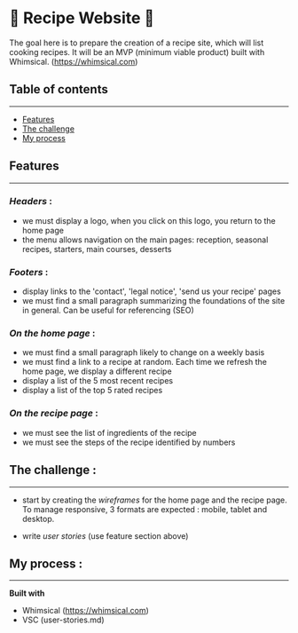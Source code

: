 # 🍪 Recipe Website 🍪

The goal here is to prepare the creation of a recipe site, which will list cooking recipes. It will be an MVP (minimum viable product) built with Whimsical. (https://whimsical.com)

## Table of contents

---

- [Features](#features)
- [The challenge](#the-challenge)
- [My process](#my-process)


## Features

---

### <em>Headers</em> :

- we must display a logo, when you click on this logo, you return to the home page
- the menu allows navigation on the main pages: reception, seasonal recipes, starters, main courses, desserts

### <em>Footers</em> :

- display links to the 'contact', 'legal notice', 'send us your recipe' pages
- we must find a small paragraph summarizing the foundations of the site in general. Can be useful for referencing (SEO)

### <em>On the home page</em> : 

- we must find a small paragraph likely to change on a weekly basis
-  we must find a link to a recipe at random. Each time we refresh the home page, we display a different recipe
- display a list of the 5 most recent recipes
- display a list of the top 5 rated recipes

### <em>On the recipe page</em> : 

- we must see the list of ingredients of the recipe
- we must see the steps of the recipe identified by numbers

## The challenge : 

---

- start by creating the <em>wireframes</em> for the home page and the recipe page. To manage responsive, 3 formats are expected : mobile, tablet and desktop. 

- write <em>user stories</em> (use feature section above)

## My process :

---

<strong>Built with </strong>
- Whimsical (https://whimsical.com)
- VSC (user-stories.md)


